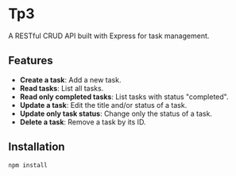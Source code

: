 # Tp3

A RESTful CRUD API built with Express for task management.

## Features

- **Create a task**: Add a new task.
- **Read tasks**: List all tasks.
- **Read only completed tasks**: List tasks with status "completed".
- **Update a task**: Edit the title and/or status of a task.
- **Update only task status**: Change only the status of a task.
- **Delete a task**: Remove a task by its ID.

## Installation

```sh
npm install
